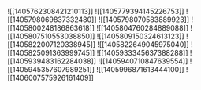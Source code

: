 ![[1405762308421210113]]
![[1405779394145226753]]
![[1405798069837332480]]
![[1405798070583889923]]
![[1405800248186863618]]
![[1405804760284889088]]
![[1405807510553038850]]
![[1405809150324613123]]
![[1405822007120338945]]
![[1405822649045975040]]
![[1405825091363999745]]
![[1405933345637388288]]
![[1405939483162284038]]
![[1405940710847639554]]
![[1405945357607989251]]
![[1405996871613444100]]
![[1406007575926161409]]
